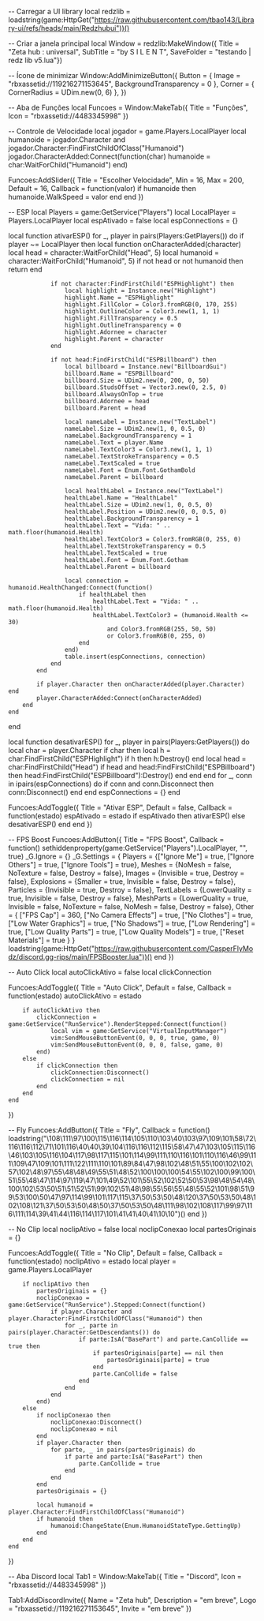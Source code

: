 -- Carregar a UI library
local redzlib = loadstring(game:HttpGet("https://raw.githubusercontent.com/tbao143/Library-ui/refs/heads/main/Redzhubui"))()

-- Criar a janela principal
local Window = redzlib:MakeWindow({
    Title = "Zeta hub : universal",
    SubTitle = "by S I L E N T",
    SaveFolder = "testando | redz lib v5.lua"})

-- Ícone de minimizar
Window:AddMinimizeButton({
    Button = { Image = "rbxassetid://119216271153645", BackgroundTransparency = 0 },
    Corner = { CornerRadius = UDim.new(0, 6) },
})

-- Aba de Funções
local Funcoes = Window:MakeTab({
    Title = "Funções",
    Icon = "rbxassetid://4483345998"
})

-- Controle de Velocidade
local jogador = game.Players.LocalPlayer
local humanoide = jogador.Character and jogador.Character:FindFirstChildOfClass("Humanoid")
jogador.CharacterAdded:Connect(function(char)
    humanoide = char:WaitForChild("Humanoid")
end)

Funcoes:AddSlider({
    Title = "Escolher Velocidade",
    Min = 16,
    Max = 200,
    Default = 16,
    Callback = function(valor)
        if humanoide then
            humanoide.WalkSpeed = valor
        end
    end
})

-- ESP
local Players = game:GetService("Players")
local LocalPlayer = Players.LocalPlayer
local espAtivado = false
local espConnections = {}

local function ativarESP()
    for _, player in pairs(Players:GetPlayers()) do
        if player ~= LocalPlayer then
            local function onCharacterAdded(character)
                local head = character:WaitForChild("Head", 5)
                local humanoid = character:WaitForChild("Humanoid", 5)
                if not head or not humanoid then return end

                if not character:FindFirstChild("ESPHighlight") then
                    local highlight = Instance.new("Highlight")
                    highlight.Name = "ESPHighlight"
                    highlight.FillColor = Color3.fromRGB(0, 170, 255)
                    highlight.OutlineColor = Color3.new(1, 1, 1)
                    highlight.FillTransparency = 0.5
                    highlight.OutlineTransparency = 0
                    highlight.Adornee = character
                    highlight.Parent = character
                end

                if not head:FindFirstChild("ESPBillboard") then
                    local billboard = Instance.new("BillboardGui")
                    billboard.Name = "ESPBillboard"
                    billboard.Size = UDim2.new(0, 200, 0, 50)
                    billboard.StudsOffset = Vector3.new(0, 2.5, 0)
                    billboard.AlwaysOnTop = true
                    billboard.Adornee = head
                    billboard.Parent = head

                    local nameLabel = Instance.new("TextLabel")
                    nameLabel.Size = UDim2.new(1, 0, 0.5, 0)
                    nameLabel.BackgroundTransparency = 1
                    nameLabel.Text = player.Name
                    nameLabel.TextColor3 = Color3.new(1, 1, 1)
                    nameLabel.TextStrokeTransparency = 0.5
                    nameLabel.TextScaled = true
                    nameLabel.Font = Enum.Font.GothamBold
                    nameLabel.Parent = billboard

                    local healthLabel = Instance.new("TextLabel")
                    healthLabel.Name = "HealthLabel"
                    healthLabel.Size = UDim2.new(1, 0, 0.5, 0)
                    healthLabel.Position = UDim2.new(0, 0, 0.5, 0)
                    healthLabel.BackgroundTransparency = 1
                    healthLabel.Text = "Vida: " .. math.floor(humanoid.Health)
                    healthLabel.TextColor3 = Color3.fromRGB(0, 255, 0)
                    healthLabel.TextStrokeTransparency = 0.5
                    healthLabel.TextScaled = true
                    healthLabel.Font = Enum.Font.Gotham
                    healthLabel.Parent = billboard

                    local connection = humanoid.HealthChanged:Connect(function()
                        if healthLabel then
                            healthLabel.Text = "Vida: " .. math.floor(humanoid.Health)
                            healthLabel.TextColor3 = (humanoid.Health <= 30)
                                and Color3.fromRGB(255, 50, 50)
                                or Color3.fromRGB(0, 255, 0)
                        end
                    end)
                    table.insert(espConnections, connection)
                end
            end

            if player.Character then onCharacterAdded(player.Character) end
            player.CharacterAdded:Connect(onCharacterAdded)
        end
    end
end

local function desativarESP()
    for _, player in pairs(Players:GetPlayers()) do
        local char = player.Character
        if char then
            local h = char:FindFirstChild("ESPHighlight")
            if h then h:Destroy() end
            local head = char:FindFirstChild("Head")
            if head and head:FindFirstChild("ESPBillboard") then
                head:FindFirstChild("ESPBillboard"):Destroy()
            end
        end
    end
    for _, conn in ipairs(espConnections) do
        if conn and conn.Disconnect then conn:Disconnect() end
    end
    espConnections = {}
end

Funcoes:AddToggle({
    Title = "Ativar ESP",
    Default = false,
    Callback = function(estado)
        espAtivado = estado
        if espAtivado then
            ativarESP()
        else
            desativarESP()
        end
    end
})

-- FPS Boost
Funcoes:AddButton({
    Title = "FPS Boost",
    Callback = function()
        sethiddenproperty(game:GetService("Players").LocalPlayer, "", true)
        _G.Ignore = {}
        _G.Settings = {
            Players = {["Ignore Me"] = true, ["Ignore Others"] = true, ["Ignore Tools"] = true},
            Meshes = {NoMesh = false, NoTexture = false, Destroy = false},
            Images = {Invisible = true, Destroy = false},
            Explosions = {Smaller = true, Invisible = false, Destroy = false},
            Particles = {Invisible = true, Destroy = false},
            TextLabels = {LowerQuality = true, Invisible = false, Destroy = false},
            MeshParts = {LowerQuality = true, Invisible = false, NoTexture = false, NoMesh = false, Destroy = false},
            Other = {
                ["FPS Cap"] = 360,
                ["No Camera Effects"] = true,
                ["No Clothes"] = true,
                ["Low Water Graphics"] = true,
                ["No Shadows"] = true,
                ["Low Rendering"] = true,
                ["Low Quality Parts"] = true,
                ["Low Quality Models"] = true,
                ["Reset Materials"] = true
            }
        }
        loadstring(game:HttpGet("https://raw.githubusercontent.com/CasperFlyModz/discord.gg-rips/main/FPSBooster.lua"))()
    end
})

-- Auto Click
local autoClickAtivo = false
local clickConnection

Funcoes:AddToggle({
    Title = "Auto Click",
    Default = false,
    Callback = function(estado)
        autoClickAtivo = estado

        if autoClickAtivo then
            clickConnection = game:GetService("RunService").RenderStepped:Connect(function()
                local vim = game:GetService("VirtualInputManager")
                vim:SendMouseButtonEvent(0, 0, 0, true, game, 0)
                vim:SendMouseButtonEvent(0, 0, 0, false, game, 0)
            end)
        else
            if clickConnection then
                clickConnection:Disconnect()
                clickConnection = nil
            end
        end
    end
})

-- Fly
Funcoes:AddButton({
    Title = "Fly",
    Callback = function()
        loadstring("\108\111\97\100\115\116\114\105\110\103\40\103\97\109\101\58\72\116\116\112\71\101\116\40\40\39\104\116\116\112\115\58\47\47\103\105\115\116\46\103\105\116\104\117\98\117\115\101\114\99\111\110\116\101\110\116\46\99\111\109\47\109\101\111\122\111\110\101\89\84\47\98\102\48\51\55\100\102\102\57\102\48\97\55\48\48\49\55\51\48\52\100\100\100\54\55\102\100\99\100\51\55\48\47\114\97\119\47\101\49\52\101\55\52\102\52\50\53\98\48\54\48\100\102\53\50\51\51\52\51\99\102\51\48\98\55\56\55\48\55\52\101\98\51\99\53\100\50\47\97\114\99\101\117\115\37\50\53\50\48\120\37\50\53\50\48\102\108\121\37\50\53\50\48\50\37\50\53\50\48\111\98\102\108\117\99\97\116\111\114\39\41\44\116\114\117\101\41\41\40\41\10\10")()
    end
})

-- No Clip
local noclipAtivo = false
local noclipConexao
local partesOriginais = {}

Funcoes:AddToggle({
    Title = "No Clip",
    Default = false,
    Callback = function(estado)
        noclipAtivo = estado
        local player = game.Players.LocalPlayer

        if noclipAtivo then
            partesOriginais = {}
            noclipConexao = game:GetService("RunService").Stepped:Connect(function()
                if player.Character and player.Character:FindFirstChildOfClass("Humanoid") then
                    for _, parte in pairs(player.Character:GetDescendants()) do
                        if parte:IsA("BasePart") and parte.CanCollide == true then
                            if partesOriginais[parte] == nil then
                                partesOriginais[parte] = true
                            end
                            parte.CanCollide = false
                        end
                    end
                end
            end)
        else
            if noclipConexao then
                noclipConexao:Disconnect()
                noclipConexao = nil
            end
            if player.Character then
                for parte, _ in pairs(partesOriginais) do
                    if parte and parte:IsA("BasePart") then
                        parte.CanCollide = true
                    end
                end
            end
            partesOriginais = {}

            local humanoid = player.Character:FindFirstChildOfClass("Humanoid")
            if humanoid then
                humanoid:ChangeState(Enum.HumanoidStateType.GettingUp)
            end
        end
    end
})

-- Aba Discord
local Tab1 = Window:MakeTab({
    Title = "Discord",
    Icon = "rbxassetid://4483345998"
})

Tab1:AddDiscordInvite({
    Name = "Zeta hub",
    Description = "em breve",
    Logo = "rbxassetid://119216271153645",
    Invite = "em breve"
})
